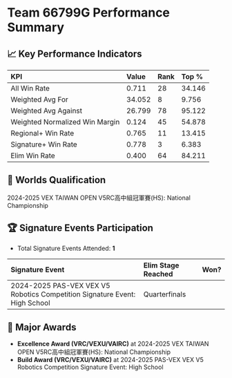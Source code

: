 # Team 66799G Performance Summary

## 📈 Key Performance Indicators
| KPI | Value | Rank | Top % |
|:---|:-----|:----|:-----|
| All Win Rate | 0.711 | 28 | 34.146 |
| Weighted Avg For | 34.052 | 8 | 9.756 |
| Weighted Avg Against | 26.799 | 78 | 95.122 |
| Weighted Normalized Win Margin | 0.124 | 45 | 54.878 |
| Regional+ Win Rate | 0.765 | 11 | 13.415 |
| Signature+ Win Rate | 0.778 | 3 | 6.383 |
| Elim Win Rate | 0.400 | 64 | 84.211 |


## 🎯 Worlds Qualification
2024-2025 VEX TAIWAN OPEN V5RC高中組冠軍賽(HS): National Championship

## 🏆 Signature Events Participation
- Total Signature Events Attended: **1**

| Signature Event | Elim Stage Reached | Won? |
|:----------------|:-------------------|:----|
| 2024-2025 PAS-VEX VEX V5 Robotics Competition Signature Event: High School | Quarterfinals |  |


## 🥇 Major Awards
- **Excellence Award (VRC/VEXU/VAIRC)** at 2024-2025 VEX TAIWAN OPEN V5RC高中組冠軍賽(HS): National Championship
- **Build Award (VRC/VEXU/VAIRC)** at 2024-2025 PAS-VEX VEX V5 Robotics Competition Signature Event: High School

